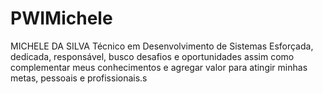 # PWIMichele
MICHELE DA SILVA
Técnico em Desenvolvimento de Sistemas
Esforçada, dedicada, responsável, busco desafios e oportunidades assim como complementar meus conhecimentos e agregar valor para atingir minhas metas, pessoais e profissionais.s